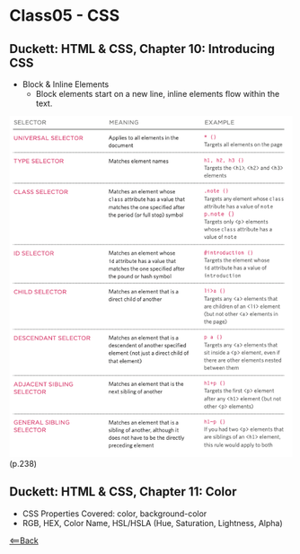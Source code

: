 # Class05 - CSS

## Duckett: HTML & CSS, Chapter 10: Introducing CSS

- Block & Inline Elements
  - Block elements start on a new line, inline elements flow within the text.

![css-selectors](css-selectors.png)  
(p.238)

## Duckett: HTML & CSS, Chapter 11: Color

- CSS Properties Covered: color, background-color
- RGB, HEX, Color Name, HSL/HSLA (Hue, Saturation, Lightness, Alpha)

[<==Back](../README.md)